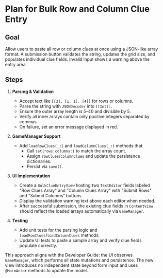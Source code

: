 # Plan for Bulk Row and Column Clue Entry

## Goal
Allow users to paste all row or column clues at once using a JSON-like array format. A submission button validates the string, updates the grid size, and populates individual clue fields. Invalid input shows a warning above the entry area.

## Steps
1. **Parsing & Validation**
   - Accept text like `[[3], [1, 1], [4]]` for rows or columns.
   - Parse the string with `JSONDecoder` into `[[Int]]`.
   - Ensure the outer array length is 5–40 and divisible by 5.
   - Verify all inner arrays contain only positive integers separated by commas.
   - On failure, set an error message displayed in red.

2. **GameManager Support**
   - Add `loadRowClues(_:)` and `loadColumnClues(_:)` methods that:
     - Call `set(rows:columns:)` to match the array count.
     - Assign `rowClues`/`columnClues` and update the persistence dictionaries.
     - Persist via `save()`.

3. **UI Implementation**
   - Create a `BulkClueEntryView` hosting two `TextEditor` fields labeled "Row Clues Array" and "Column Clues Array" with "Submit Rows" and "Submit Columns" buttons.
   - Display the validation warning text above each editor when needed.
   - After successful submission, the existing clue fields in `ContentView` should reflect the loaded arrays automatically via `GameManager`.

4. **Testing**
   - Add unit tests for the parsing logic and `loadRowClues`/`loadColumnClues` methods.
   - Update UI tests to paste a sample array and verify clue fields populate correctly.

This approach aligns with the Developer Guide: the UI observes `GameManager`, which performs all state mutations and persistence. The new view introduces no independent state beyond form input and uses `@MainActor` methods to update the model.
